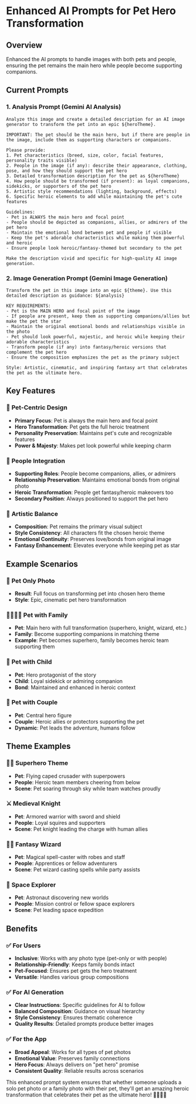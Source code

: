 # Enhanced AI Prompts for Pet Hero Transformation

## Overview

Enhanced the AI prompts to handle images with both pets and people, ensuring the pet remains the main hero while people become supporting companions.

## Current Prompts

### 1. **Analysis Prompt** (Gemini AI Analysis)

```
Analyze this image and create a detailed description for an AI image generator to transform the pet into an epic ${heroTheme}.

IMPORTANT: The pet should be the main hero, but if there are people in the image, include them as supporting characters or companions.

Please provide:
1. Pet characteristics (breed, size, color, facial features, personality traits visible)
2. People in the image (if any): describe their appearance, clothing, pose, and how they should support the pet hero
3. Detailed transformation description for the pet as ${heroTheme}
4. How people should be transformed (if present): as loyal companions, sidekicks, or supporters of the pet hero
5. Artistic style recommendations (lighting, background, effects)
6. Specific heroic elements to add while maintaining the pet's cute features

Guidelines:
- Pet is ALWAYS the main hero and focal point
- People should be depicted as companions, allies, or admirers of the pet hero
- Maintain the emotional bond between pet and people if visible
- Keep the pet's adorable characteristics while making them powerful and heroic
- Ensure people look heroic/fantasy-themed but secondary to the pet

Make the description vivid and specific for high-quality AI image generation.
```

### 2. **Image Generation Prompt** (Gemini Image Generation)

```
Transform the pet in this image into an epic ${theme}. Use this detailed description as guidance: ${analysis}

KEY REQUIREMENTS:
- Pet is the MAIN HERO and focal point of the image
- If people are present, keep them as supporting companions/allies but make the pet the star
- Maintain the original emotional bonds and relationships visible in the photo
- Pet should look powerful, majestic, and heroic while keeping their adorable characteristics
- Transform people (if any) into fantasy/heroic versions that complement the pet hero
- Ensure the composition emphasizes the pet as the primary subject

Style: Artistic, cinematic, and inspiring fantasy art that celebrates the pet as the ultimate hero.
```

## Key Features

### 🐾 **Pet-Centric Design**

- **Primary Focus**: Pet is always the main hero and focal point
- **Hero Transformation**: Pet gets the full heroic treatment
- **Personality Preservation**: Maintains pet's cute and recognizable features
- **Power & Majesty**: Makes pet look powerful while keeping charm

### 👥 **People Integration**

- **Supporting Roles**: People become companions, allies, or admirers
- **Relationship Preservation**: Maintains emotional bonds from original photo
- **Heroic Transformation**: People get fantasy/heroic makeovers too
- **Secondary Position**: Always positioned to support the pet hero

### 🎨 **Artistic Balance**

- **Composition**: Pet remains the primary visual subject
- **Style Consistency**: All characters fit the chosen heroic theme
- **Emotional Continuity**: Preserves love/bonds from original image
- **Fantasy Enhancement**: Elevates everyone while keeping pet as star

## Example Scenarios

### 📸 **Pet Only Photo**

- **Result**: Full focus on transforming pet into chosen hero theme
- **Style**: Epic, cinematic pet hero transformation

### 👨‍👩‍👧‍👦 **Pet with Family**

- **Pet**: Main hero with full transformation (superhero, knight, wizard, etc.)
- **Family**: Become supporting companions in matching theme
- **Example**: Pet becomes superhero, family becomes heroic team supporting them

### 🧒 **Pet with Child**

- **Pet**: Hero protagonist of the story
- **Child**: Loyal sidekick or admiring companion
- **Bond**: Maintained and enhanced in heroic context

### 👫 **Pet with Couple**

- **Pet**: Central hero figure
- **Couple**: Heroic allies or protectors supporting the pet
- **Dynamic**: Pet leads the adventure, humans follow

## Theme Examples

### 🦸‍♀️ **Superhero Theme**

- **Pet**: Flying caped crusader with superpowers
- **People**: Heroic team members cheering from below
- **Scene**: Pet soaring through sky while team watches proudly

### ⚔️ **Medieval Knight**

- **Pet**: Armored warrior with sword and shield
- **People**: Loyal squires and supporters
- **Scene**: Pet knight leading the charge with human allies

### 🧙‍♂️ **Fantasy Wizard**

- **Pet**: Magical spell-caster with robes and staff
- **People**: Apprentices or fellow adventurers
- **Scene**: Pet wizard casting spells while party assists

### 🚀 **Space Explorer**

- **Pet**: Astronaut discovering new worlds
- **People**: Mission control or fellow space explorers
- **Scene**: Pet leading space expedition

## Benefits

### ✅ **For Users**

- **Inclusive**: Works with any photo type (pet-only or with people)
- **Relationship-Friendly**: Keeps family bonds intact
- **Pet-Focused**: Ensures pet gets the hero treatment
- **Versatile**: Handles various group compositions

### ✅ **For AI Generation**

- **Clear Instructions**: Specific guidelines for AI to follow
- **Balanced Composition**: Guidance on visual hierarchy
- **Style Consistency**: Ensures thematic coherence
- **Quality Results**: Detailed prompts produce better images

### ✅ **For the App**

- **Broad Appeal**: Works for all types of pet photos
- **Emotional Value**: Preserves family connections
- **Hero Focus**: Always delivers on "pet hero" promise
- **Consistent Quality**: Reliable results across scenarios

This enhanced prompt system ensures that whether someone uploads a solo pet photo or a family photo with their pet, they'll get an amazing heroic transformation that celebrates their pet as the ultimate hero! 🦸‍♀️🐾✨
